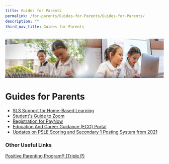 ```yaml
---
title: Guides for Parents
permalink: /for-parents/Guides-for-Parents/Guides-for-Parents/
description: ""
third_nav_title: Guides for Parents
---
```

![](/images/ForParents.jpg)

Guides for Parents
==================

*   [SLS Support for Home-Based Learning](/for-parents/Guides-for-Parents/SLS-Support-for-Home-Based-Learning/)
*   [Student's Guide to Zoom](/for-parents/Guides-for-Parents/Students-Guide-to-Zoom/)
*   [Registration for PayNow](/for-parents/Guides-for-Parents/Registration-for-PayNow/)
*   [Education And Career Guidance (ECG) Portal](/for-parents/Guides-for-Parents/Education-And-Career-Guidance-ECG-Portal/)
*   [Updates on PSLE Scoring and Secondary 1 Posting System from 2021](/for-parents/Guides-for-Parents/Updates-on-PSLE-Scoring-and-Secondary-1-Posting-System-from-2021/)


### **Other Useful Links**
[Positive Parenting Program® (Triple P)](/for-parents/Guides-for-Parents/Positive-Parenting-Program-Triple-P/)